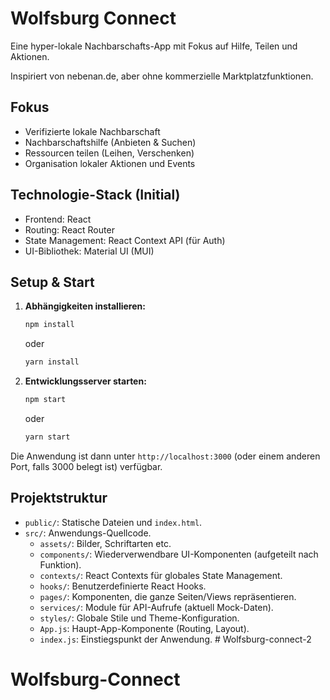 # Wolfsburg Connect

Eine hyper-lokale Nachbarschafts-App mit Fokus auf Hilfe, Teilen und Aktionen.

Inspiriert von nebenan.de, aber ohne kommerzielle Marktplatzfunktionen.

## Fokus

*   Verifizierte lokale Nachbarschaft
*   Nachbarschaftshilfe (Anbieten & Suchen)
*   Ressourcen teilen (Leihen, Verschenken)
*   Organisation lokaler Aktionen und Events

## Technologie-Stack (Initial)

*   Frontend: React
*   Routing: React Router
*   State Management: React Context API (für Auth)
*   UI-Bibliothek: Material UI (MUI)

## Setup & Start

1.  **Abhängigkeiten installieren:**
    ```bash
    npm install
    ```
    oder
    ```bash
    yarn install
    ```

2.  **Entwicklungsserver starten:**
    ```bash
    npm start
    ```
    oder
    ```bash
    yarn start
    ```

Die Anwendung ist dann unter `http://localhost:3000` (oder einem anderen Port, falls 3000 belegt ist) verfügbar.

## Projektstruktur

*   `public/`: Statische Dateien und `index.html`.
*   `src/`: Anwendungs-Quellcode.
    *   `assets/`: Bilder, Schriftarten etc.
    *   `components/`: Wiederverwendbare UI-Komponenten (aufgeteilt nach Funktion).
    *   `contexts/`: React Contexts für globales State Management.
    *   `hooks/`: Benutzerdefinierte React Hooks.
    *   `pages/`: Komponenten, die ganze Seiten/Views repräsentieren.
    *   `services/`: Module für API-Aufrufe (aktuell Mock-Daten).
    *   `styles/`: Globale Stile und Theme-Konfiguration.
    *   `App.js`: Haupt-App-Komponente (Routing, Layout).
    *   `index.js`: Einstiegspunkt der Anwendung. # Wolfsburg-connect-2
# Wolfsburg-Connect
